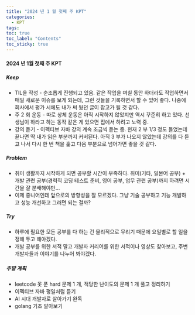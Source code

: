 ```yaml
---
title: "2024 년 1 월 첫째 주 KPT"
categories:
  - KPT
tags:
toc: true
toc_label: "Contents"
toc_sticky: true
---
```


#### 2024 년 1월 첫째 주 KPT

##### Keep

* TIL을 작성 - 순조롭게 진행되고 있음. 같은 작업을 며칠 동안 하더라도 작업하면서 매일 새로운 이슈를 보게 되는데, 그런 것들을 기록하면서 할 수 있어 좋다. 나중에 회사에서 평가 시에도 내가 써 뒀던 글이 참고가 될 것 같다.
* 주 2 회 운동 - 따로 상체 운동은 아직 시작하지 않았지만 역시 꾸준히 하고 있다. 선생님이 하라고 하는 동작 같은 게 있으면 집에서 하려고 노력 중.
* 강의 듣기 - 이펙티브 자바 강의 계속 조금씩 듣는 중. 현재 2 부 1/3 정도 들었는데 끝나면 딱 내가 읽은 부분까지 커버된다. 아직 3 부가 나오지 않았는데 강의를 다 듣고 나서 다시 한 번 책을 훑고 다음 부분으로 넘어가면 좋을 것 같다.



##### Problem

* 취미 생활까지 시작하게 되면 공부할 시간이 부족하다. 취미(기타, 일본어 공부) + 개발 관련 공부(경력직 코딩 테스트 준비, 영어 공부, 업무 관련 공부)까지 하려면 시간을 잘 분배해야만...
* 이제 중니어인데 앞으로의 방향성을 잘 모르겠다. 그냥 기술 공부하고 기능 개발하고 성능 개선하고 그러면 되는 걸까?




##### Try

* 하루에 필요한 모든 공부를 다 하는 건 물리적으로 무리기 때문에 요일별로 할 일을 정해 두고 해야겠다.
* 개발 공부를 위한 서적 말고 개발자 커리어를 위한 서적이나 영상도 찾아보고, 주변 개발자들과 이야기를 나누어 봐야겠다.



##### 주말 계획

* leetcode 못 푼 hard 문제 1 개, 적당한 난이도의 문제 1 개 풀고 정리하기
* 이펙티브 자바 평일처럼 듣기
* AI 시대 개발자로 살아가기 완독
* golang 기초 알아보기